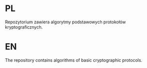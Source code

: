 # PL
Repozytorium zawiera algorytmy podstawowych protokołów kryptograficznych. 

# EN
The repository contains algorithms of basic cryptographic protocols.

